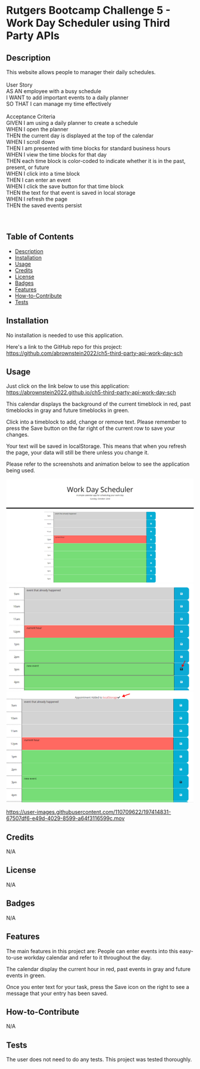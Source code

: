 # Rutgers Bootcamp Challenge 5 - Work Day Scheduler using Third Party APIs

## Description
This website allows people to manager their daily schedules.<br>
<br>
User Story<br>
AS AN employee with a busy schedule<br>
I WANT to add important events to a daily planner<br>
SO THAT I can manage my time effectively<br>
<br>
Acceptance Criteria<br>
GIVEN I am using a daily planner to create a schedule<br>
WHEN I open the planner<br>
THEN the current day is displayed at the top of the calendar<br>
WHEN I scroll down<br>
THEN I am presented with time blocks for standard business hours<br>
WHEN I view the time blocks for that day<br>
THEN each time block is color-coded to indicate whether it is in the past, present, or future<br>
WHEN I click into a time block<br>
THEN I can enter an event<br>
WHEN I click the save button for that time block<br>
THEN the text for that event is saved in local storage<br>
WHEN I refresh the page<br>
THEN the saved events persist<br>
<br><br>

## Table of Contents

- [Description](#description)
- [Installation](#installation)
- [Usage](#usage)
- [Credits](#credits)
- [License](#license)
- [Badges](#badges)
- [Features](#features)
- [How-to-Contribute](#how-to-contribute)
- [Tests](tests)

## Installation

No installation is needed to use this application. 

Here's a link to the GitHub repo for this project:
https://github.com/abrownstein2022/ch5-third-party-api-work-day-sch
## Usage
Just click on the link below to use this application:
https://abrownstein2022.github.io/ch5-third-party-api-work-day-sch

This calendar displays the background of the current timeblock in red, past timeblocks in gray and future timeblocks in green.

Click into a timeblock to add, change or remove text.  Please remember to press the Save button on the far right of the current row to save your changes.  

Your text will be saved in localStorage.  This means that when you refresh the page, your data will still be there unless you change it.

Please refer to the screenshots and animation below to see the application being used.
    
![website-image](assets/images/ch5-screenshot1.png)
![website-image](assets/images/ch5-screenshot2.jpg)
![website-image](assets/images/ch5-screenshot3.png)    


https://user-images.githubusercontent.com/110709622/197414831-67507df6-e49d-4029-8599-a64f3116599c.mov


## Credits
N/A

## License

N/A

## Badges

N/A

## Features

The main features in this project are:
People can enter events into this easy-to-use workday calendar and refer to it throughout the day.

The calendar display the current hour in red, past events in gray and future events in green.

Once you enter text for your task, press the Save icon on the right to see a message that your entry has been saved.  

## How-to-Contribute

N/A

## Tests

The user does not need to do any tests.  This project was tested thoroughly.
